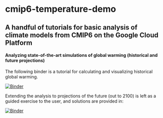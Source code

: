# cmip6-temperature-demo

## A handful of tutorials for basic analysis of climate models from CMIP6 on the Google Cloud Platform

#### Analyzing state-of-the-art simulations of global warming (historical and future projections)

The following binder is a tutorial for calculating and visualizing historical global warming.

[![Binder](https://binder.pangeo.io/badge_logo.svg)](https://binder.pangeo.io/v2/gh/hdrake/cmip6-temperature-demo/master?filepath=notebooks%2F00_calculate_simulated_global_warming.ipynb)

Extending the analysis to projections of the future (out to 2100) is left as a guided exercise to the user, and solutions are provided in:

[![Binder](https://binder.pangeo.io/badge_logo.svg)](https://binder.pangeo.io/v2/gh/hdrake/cmip6-temperature-demo/master?filepath=notebooks%2F00s_solution_SSP_exercise.ipynb)
